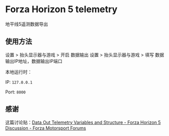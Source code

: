 # Forza Horizon 5 telemetry
地平线5遥测数据导出

## 使用方法
设置 > 抬头显示器与游戏 > 开启 数据输出
设置 > 抬头显示器与游戏 > 填写 数据输出IP地址，数据输出IP端口

本地运行时：

IP: `127.0.0.1`

Port: `8000`


## 感谢
这篇讨论贴：[Data Out Telemetry Variables and Structure - Forza Horizon 5 Discussion - Forza Motorsport Forums](https://forums.forzamotorsport.net/turn10_postst169911_Data-Out-Telemetry-Variables-and-Structure.aspx)

